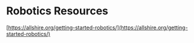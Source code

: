 # Robotics Resources

[https://allshire.org/getting-started-robotics/](https://allshire.org/getting-started-robotics/)
